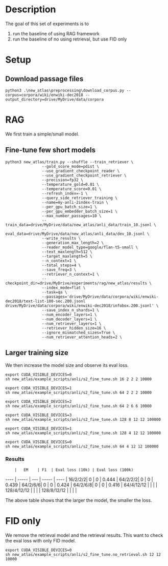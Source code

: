# Description
The goal of this set of experiments is to 
1) run the baseline of using RAG framework
2) run the baseline of no using retrieval, but use FID only

# Setup
## Download passage files
```
python3 .\new_atlas\preprocessing\download_corpus.py --corpus=corpora/wiki/enwiki-dec2018 --output_directory=drive/MyDrive/data/corpora
```

# RAG

We first train a simple/small model. 
## Fine-tune few short models
```
python3 new_atlas/train.py --shuffle --train_retriever \
                --gold_score_mode=pdist \
                --use_gradient_checkpoint_reader \
                --use_gradient_checkpoint_retriever \
                --precision=fp32 \
                --temperature_gold=0.01 \
                --temperature_score=0.01 \
                --refresh_index=-1 \
                --query_side_retriever_training \
                --name=my-anli-2index-train \
                --per_gpu_batch_size=1 \
                --per_gpu_embedder_batch_size=1 \
                --max_number_passages=10 \
                --train_data=drive/MyDrive/data/new_atlas/anli_data/train_10.jsonl \ 
                --eval_data=drive/MyDrive/data/new_atlas/anli_data/dev_10.jsonl \ 
                --write_results \
                --generation_max_length=2 \
                --reader_model_type=google/flan-t5-small \
                --text_maxlength=512 \
                --target_maxlength=5 \
                --n_context=1 \
                --total_steps=4 \
                --save_freq=3 \
                --retriever_n_context=1 \
                --checkpoint_dir=drive/MyDrive/experiments/rag/new_atlas/results \
                --index_mode=flat \
                --task=qa \
                --passages='drive/MyDrive/data/corpora/wiki/enwiki-dec2018/text-list-100-sec.200.jsonl drive/MyDrive/data/corpora/wiki/enwiki-dec2018/infobox.200.jsonl' \ 
                --save_index_n_shards=1 \
                --num_encoder_layers=1 \
                --num_decoder_layers=1 \
                --num_retriever_layers=1 \
                --retriever_hidden_size=16 \
                --ignore_mismatched_sizes=True \
                --num_retriever_attention_heads=2 \
```

## Larger training size
We then increase the model size and observe its eval loss. 

```
export CUDA_VISIBLE_DEVICES=0
sh new_atlas/example_scripts/anli/s2_fine_tune.sh 16 2 2 2 10000

export CUDA_VISIBLE_DEVICES=1
sh new_atlas/example_scripts/anli/s2_fine_tune.sh 64 2 2 2 10000

export CUDA_VISIBLE_DEVICES=2
sh new_atlas/example_scripts/anli/s2_fine_tune.sh 64 2 6 6 10000

export CUDA_VISIBLE_DEVICES=3
sh new_atlas/example_scripts/anli/s2_fine_tune.sh 128 8 12 12 100000

export CUDA_VISIBLE_DEVICES=1
sh new_atlas/example_scripts/anli/s2_fine_tune.sh 128 4 12 12 100000

export CUDA_VISIBLE_DEVICES=0
sh new_atlas/example_scripts/anli/s2_fine_tune.sh 64 4 12 12 100000

```

### Results

        |   EM    | F1  | Eval loss (10k) | Eval loss (100k)
----    |  -----  | --- | -----     | ---- |
16/2/2/2|  0      | 0   | 0.444     | 
64/2/2/2|  0      | 0   | 0.439     |
64/2/6/6|  0      | 0   | 0.424     |
64/2/6/8|  0      | 0   | 0.416     |
64/4/12/12  |     |     |           |
128/4/12/12 |     |     |           |
128/8/12/12 |     |     |           |

The above table shows that the larger the model, the smaller the loss. 

# FID only
We remove the retrieval model and the retrieval results. This want to check the eval loss with only FID model.

```
export CUDA_VISIBLE_DEVICES=0
sh new_atlas/example_scripts/anli/s2_fine_tune.no_retrieval.sh 12 12 10000
```